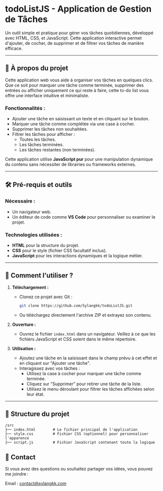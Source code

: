 # todoListJS - Application de Gestion de Tâches

Un outil simple et pratique pour gérer vos tâches quotidiennes, développé avec HTML, CSS, et JavaScript. Cette application interactive permet d'ajouter, de cocher, de supprimer et de filtrer vos tâches de manière efficace.

---

## 📝 À propos du projet

Cette application web vous aide à organiser vos tâches en quelques clics. Que ce soit pour marquer une tâche comme terminée, supprimer des entrées ou afficher uniquement ce qui reste à faire, cette to-do list vous offre une interface intuitive et minimaliste.

### Fonctionnalités :
- Ajouter une tâche en saisissant un texte et en cliquant sur le bouton.
- Marquer une tâche comme complétée via une case à cocher.
- Supprimer les tâches non souhaitées.
- Filtrer les tâches pour afficher :
  - Toutes les tâches.
  - Les tâches terminées.
  - Les tâches restantes (non terminées).

Cette application utilise **JavaScript pur** pour une manipulation dynamique du contenu sans nécessiter de librairies ou frameworks externes.

---

## 🛠️ Pré-requis et outils

### Nécessaire :
- Un navigateur web.
- Un éditeur de code comme **VS Code** pour personnaliser ou examiner le projet.

### Technologies utilisées :
- **HTML** pour la structure du projet.
- **CSS** pour le style (fichier CSS facultatif inclus).
- **JavaScript** pour les interactions dynamiques et la logique métier.

---

## 🚀 Comment l'utiliser ?

1. **Téléchargement :**
   - Clonez ce projet avec Git :
     ```bash
     git clone https://github.com/Sylangkk/todoListJS.git
     ```
   - Ou téléchargez directement l'archive ZIP et extrayez son contenu.

2. **Ouverture :**
   - Ouvrez le fichier `index.html` dans un navigateur. Veillez à ce que les fichiers JavaScript et CSS soient dans le même répertoire.

3. **Utilisation :**
   - Ajoutez une tâche en la saisissant dans le champ prévu à cet effet et en cliquant sur "Ajouter une tâche".
   - Interagissez avec vos tâches :
     - Utilisez la case à cocher pour marquer une tâche comme terminée.
     - Cliquez sur "Supprimer" pour retirer une tâche de la liste.
     - Utilisez le menu déroulant pour filtrer les tâches affichées selon leur état.

---

## 📂 Structure du projet

```plaintext
/src
├── index.html        # Le fichier principal de l'application
├── style.css         # Fichier CSS (optionnel) pour personnaliser l'apparence
├── script.js         # Fichier JavaScript contenant toute la logique
```


## 📧 Contact
Si vous avez des questions ou souhaitez partager vos idées, vous pouvez me joindre :

Email : contact@sylangkk.com
